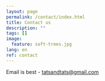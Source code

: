 ```yaml
---
layout: page
permalink: /contact/index.html
title: Contact us
description: ""
tags: []
image:
  feature: soft-trees.jpg
lang: en
ref: contact
---
```


Email is best - tatsandtats@gmail.com
